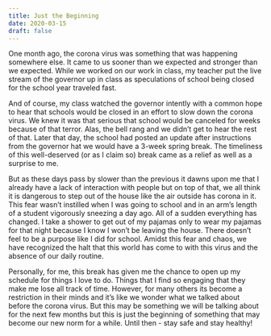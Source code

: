 ```yaml
---
title: Just the Beginning
date: 2020-03-15
draft: false
---
```


One month ago, the corona virus was something that was happening somewhere else. It came to us sooner than we expected and stronger than we expected. While we worked on our work in class, my teacher put the live stream of the governor up in class as speculations of school being closed for the school year traveled fast. 

<!---more--->

And of course, my class watched the governor intently with a common hope to hear that schools would be closed in an effort to slow down the corona virus. We knew it was that serious that school would be canceled for weeks because of that terror. Alas, the bell rang and we didn’t get to hear the rest of that. Later that day, the school had posted an update after instructions from the governor hat we would have a 3-week spring break. The timeliness of this well-deserved (or as I claim so) break came as a relief as well as a surprise to me.

But as these days pass by slower than the previous it dawns upon me that I already have a lack of interaction with people but on top of that, we all think it is dangerous to step out of the house like the air outside has corona in it. This fear wasn’t instilled when I was going to school and in an arm’s length of a student vigorously sneezing a day ago. All of a sudden everything has changed. I take a shower to get out of my pajamas only to wear my pajamas for that night because I know I won’t be leaving the house. There doesn’t feel to be a purpose like I did for school. Amidst this fear and chaos, we have recognized the halt that this world has come to with this virus and the absence of our daily routine.

Personally, for me, this break has given me the chance to open up my schedule for things I love to do. Things that I find so engaging that they make me lose all track of time. However, for many others its become a restriction in their minds and it’s like we wonder what we talked about before the corona virus. But this may be something we will be talking about for the next few months but this is just the beginning of something that may become our new norm for a while. Until then - stay safe and stay healthy!